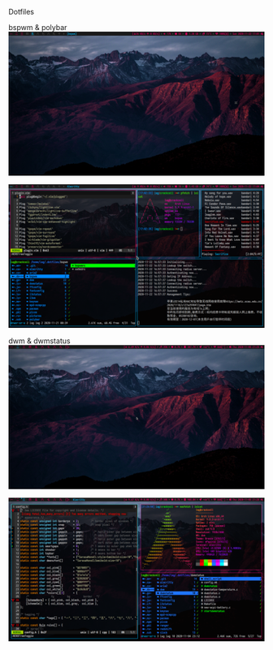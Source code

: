 Dotfiles

bspwm & polybar
![pic alt](./pictures/screenshots/2020-11-22-170111_1920x1080_scrot.png)

![pic alt](./pictures/screenshots/2020-11-22-170436_1920x1080_scrot.png)

dwm & dwmstatus
![pic alt](./pictures/screenshots/2020-11-05-212513_1920x1080_scrot.png)

![pic alt](./pictures/screenshots/2020-11-05-212804_1920x1080_scrot.png)
